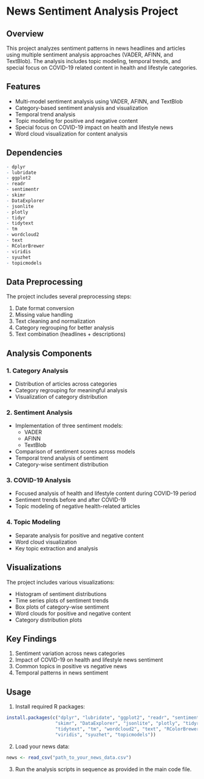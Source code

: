 # News Sentiment Analysis Project

## Overview
This project analyzes sentiment patterns in news headlines and articles using multiple sentiment analysis approaches (VADER, AFINN, and TextBlob). The analysis includes topic modeling, temporal trends, and special focus on COVID-19 related content in health and lifestyle categories.

## Features
- Multi-model sentiment analysis using VADER, AFINN, and TextBlob
- Category-based sentiment analysis and visualization
- Temporal trend analysis
- Topic modeling for positive and negative content
- Special focus on COVID-19 impact on health and lifestyle news
- Word cloud visualization for content analysis

## Dependencies
```R
- dplyr
- lubridate
- ggplot2
- readr
- sentimentr
- skimr
- DataExplorer
- jsonlite
- plotly
- tidyr
- tidytext
- tm
- wordcloud2
- text
- RColorBrewer
- viridis
- syuzhet
- topicmodels
```

## Data Preprocessing
The project includes several preprocessing steps:
1. Date format conversion
2. Missing value handling
3. Text cleaning and normalization
4. Category regrouping for better analysis
5. Text combination (headlines + descriptions)

## Analysis Components

### 1. Category Analysis
- Distribution of articles across categories
- Category regrouping for meaningful analysis
- Visualization of category distribution

### 2. Sentiment Analysis
- Implementation of three sentiment models:
  - VADER
  - AFINN
  - TextBlob
- Comparison of sentiment scores across models
- Temporal trend analysis of sentiment
- Category-wise sentiment distribution

### 3. COVID-19 Analysis
- Focused analysis of health and lifestyle content during COVID-19 period
- Sentiment trends before and after COVID-19
- Topic modeling of negative health-related articles

### 4. Topic Modeling
- Separate analysis for positive and negative content
- Word cloud visualization
- Key topic extraction and analysis

## Visualizations
The project includes various visualizations:
- Histogram of sentiment distributions
- Time series plots of sentiment trends
- Box plots of category-wise sentiment
- Word clouds for positive and negative content
- Category distribution plots

## Key Findings
1. Sentiment variation across news categories
2. Impact of COVID-19 on health and lifestyle news sentiment
3. Common topics in positive vs negative news
4. Temporal patterns in news sentiment

## Usage
1. Install required R packages:
```R
install.packages(c("dplyr", "lubridate", "ggplot2", "readr", "sentimentr",
                  "skimr", "DataExplorer", "jsonlite", "plotly", "tidyr",
                  "tidytext", "tm", "wordcloud2", "text", "RColorBrewer",
                  "viridis", "syuzhet", "topicmodels"))
```

2. Load your news data:
```R
news <- read_csv("path_to_your_news_data.csv")
```

3. Run the analysis scripts in sequence as provided in the main code file.

